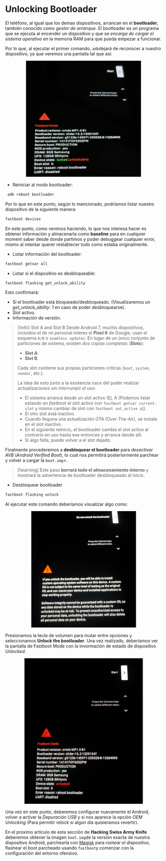 # Unlocking Bootloader

El teléfono, al igual que los demas dispositivos, arrancan en el **bootloader**, también conocido como *gestor de arranque*. El bootloader es un programa que se ejecuta al encender un dispositivo y que se *encarga de cargar el sistema operativo* en la memoria RAM para que pueda empezar a funcionar.

Por lo que, al ejecutar el primer comando, `adb`dejará de reconocer a nuestro dispositivo, ya que veremos una pantalla tal que así: 

<html>
<center>
<img src="../../../0. Images/Pasted image 20250812173830.png" alt="Fastboot Mode"/>
</center>
</html>

- Reiniciar al modo bootloader:
```bash
 adb reboot bootloader
```

Por lo que en este punto, según lo mencionado, podríamos listar nuestro dispositivo de la siguiente manera:

```bash
fastboot devices
```

En este punto, como venimos haciendo, lo que nos interesa hacer es obtener información y almacenarla como **baseline** para en cualquier moment saber desde donde partimos y poder debuggear cualquier error, mismo al intentar querer restablecer todo como estaba originalmente.

- Listar información del bootloader:
```bash
fastboot getvar all
```

- Listar si el dispositivo es desbloqueable:
```bash
fastboot flashing get_unlock_ability
```

Esto confirmará:

- Si el bootloader está bloqueado/desbloqueado. (Visualizaremos un  *get_unlock_ability: 1* en caso de poder desbloquearse).
- Slot activo.
- Información de versión.

> [!info] Slot A and Slot B
> Desde Android 7, muchis dispositivos, incluidos el de mi personal interes el **Pixel 6** de Google, usan el esquema `A/B` o `seamless updates`. En lugar de un único conjunto de particiones de sistema, existen *dos copias completas* (**Slots**):
> 
> - **Slot A**.
> - **Slot B**.
>   
> Cada slot contiene sus propias particiones críticas (`boot`, `system`, `vendor`, etc.).
> 
> La idea de esto junto a la existencia nace del poder realizar *actualizaciones sin interrumpir el uso*:
> 
> - El sistema arranca desde un slot activo (Ej. A (Podemos listar estando en *fastboot* el slot activo con `fastboot getvar current-slot` y mismo cambiar de slot con `fastboot set_active a`)).
> - El otro slot está inactivo.
> - Cuando lleguna una actualización OTA (Over-The-Air), se instala en el slot inactivo.
> - En el siguiente reinicio, el bootloader cambia el slot activo al contrario en uso hasta ese entonces y arranca desde allí.
> - Si algo falla, puede volver a el slot dejado.

Finalmente procederemos a **desbloquear el bootloader** para *desactivar AVB* (*Android Verified Boot*), lo cual nos permitirá posteriormente parchear y volver a cargar la `boot.img`<.

> [!warning] Este paso **borrará todo el almacenamiento interno** y mostrará la advertencia de bootloader desbloqueado al inicio.

- Desbloquear bootloader
```bash
fastboot flashing unlock
```

Al ejecutar este comando deberíamos visualizar algo como:

<html>
<center>
<img src="../../../0. Images/Pasted image 20250812180759.png" alt="Unlock bootloader"/>
</center>
</html>

Presionamos la tecla de volumen para mutar entre opciones y seleccionamos **Unlock the bootloader**. Una vez realizado, deberíamos ver la pantalla de Fastboot Mode con la invormación de estado de dispositivo *Unlocked*.

<html>
<center>
<img src="../../../0. Images/Pasted image 20250812181228.png" alt="Bootloader Unlocked"/>
</center>
</html>


Una vez en este punto, deberemos configurar nuevamente el Android, volver a activar la *Depuración USB* y si nos aparece la opción *OEM Unlocking* (Para permitir relock si algún día quisieramos revertir).

En el proximo artículo de esta sección de **Hacking Swiss Army Knife** deberemos obtener la imagen `boot.img`de la versión exacta de nuestra dispositivo Android, parchearla con [Magisk](https://github.com/topjohnwu/Magisk) para *rootear el dispositivo*, flashear el boot parcheado usando `fastboot`y comenzar con la configuración del entorno ofensivo. 

